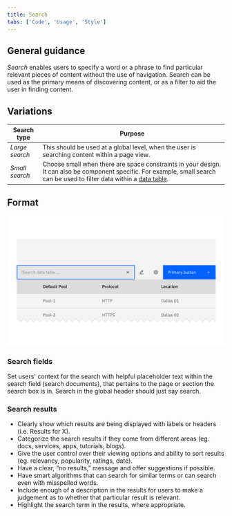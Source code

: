 ```yaml
---
title: Search
tabs: ['Code', 'Usage', 'Style']
---
```


## General guidance

_Search_ enables users to specify a word or a phrase to find particular relevant pieces of content without the use of navigation. Search can be used as the primary means of discovering content, or as a filter to aid the user in finding content.




## Variations

| Search type   | Purpose                                                                                                                                                     |
| ------------- | ----------------------------------------------------------------------------------------------------------------------------------------------------------- |
| _Large search_      | This should be used at a global level, when the user is searching content within a page view.                                                                                             |
| _Small search_  | Choose small when there are space constraints in your design. It can also be component specific. For example, small search can be used to filter data within a [data table](/components/data-table). |


## Format

<image-component cols="8" caption="Small Search to filter table data">

![Search at the top of the data table](images/search-usage-1.png)

</image-component>

### Search fields

Set users' context for the search with helpful placeholder text within the search field (search documents), that pertains to the page or section the search box is in. Search in the global header should just say search.

### Search results

- Clearly show which results are being displayed with labels or headers (i.e. Results for X).
- Categorize the search results if they come from different areas (eg. docs, services, apps, tutorials, blogs).
- Give the user control over their viewing options and ability to sort results (eg. relevancy, popularity, ratings, date).
- Have a clear, “no results,” message and offer suggestions if possible.
- Have smart algorithms that can search for similar terms or can search even with misspelled words.
- Include enough of a description in the results for users to make a judgement as to whether that particular result is relevant.
- Highlight the search term in the results, where appropriate.
